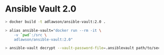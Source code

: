 # Ansible Vault 2.0

```bash
> docker build -t adlawson/ansible-vault:2.0 .
```

```bash
> alias ansible-vault="docker run --rm -it \
    -v `pwd`:/src \
    adlawson/ansible-vault:2.0"

> ansible-vault decrypt --vault-password-file=.ansiblevault path/to/secrets.yml
```
